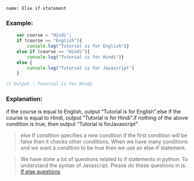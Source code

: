 ```ngMeta
name: Else if statement
```

### Example:
```javascript
    var course = "Hindi";
    if (course == "English"){
        console.log("Tutorial is for English")}
    else if (course == "Hindi"){
        console.log("Tutorial is for Hindi")}
    else {
        console.log("Tutorial is for Javascript")
    }

// Output : Tutorial is for Hindi

```

### Explanation:

if the course is equal to English, output “Tutorial is for English”.else if the course is equal to Hindi, output “Tutorial is for Hindi”.if nothing of the above condition is true, then output “Tutorial is forJavascript”


> else If condition specifies a new condition if the first condition will be  false then it checks other conditions. When we have many conditions and we want a condition to be true then we use an else-if statement.


> We have done a lot of questions related to if statements in python. To understand the syntax of Javascript. Please do these questions in js. [If else questions](https://merakilearn.org/course/93/exercise/2169)
